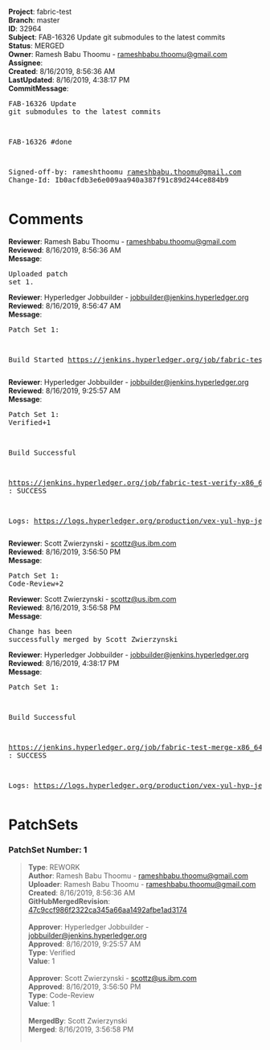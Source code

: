 <strong>Project</strong>: fabric-test<br><strong>Branch</strong>: master<br><strong>ID</strong>: 32964<br><strong>Subject</strong>: FAB-16326 Update git submodules to the latest commits<br><strong>Status</strong>: MERGED<br><strong>Owner</strong>: Ramesh Babu Thoomu - rameshbabu.thoomu@gmail.com<br><strong>Assignee</strong>:<br><strong>Created</strong>: 8/16/2019, 8:56:36 AM<br><strong>LastUpdated</strong>: 8/16/2019, 4:38:17 PM<br><strong>CommitMessage</strong>:<br><pre>FAB-16326 Update git submodules to the latest commits

FAB-16326 #done

Signed-off-by: rameshthoomu <rameshbabu.thoomu@gmail.com>
Change-Id: Ib0acfdb3e6e009aa940a387f91c89d244ce884b9
</pre><h1>Comments</h1><strong>Reviewer</strong>: Ramesh Babu Thoomu - rameshbabu.thoomu@gmail.com<br><strong>Reviewed</strong>: 8/16/2019, 8:56:36 AM<br><strong>Message</strong>: <pre>Uploaded patch set 1.</pre><strong>Reviewer</strong>: Hyperledger Jobbuilder - jobbuilder@jenkins.hyperledger.org<br><strong>Reviewed</strong>: 8/16/2019, 8:56:47 AM<br><strong>Message</strong>: <pre>Patch Set 1:

Build Started https://jenkins.hyperledger.org/job/fabric-test-verify-x86_64/3295/</pre><strong>Reviewer</strong>: Hyperledger Jobbuilder - jobbuilder@jenkins.hyperledger.org<br><strong>Reviewed</strong>: 8/16/2019, 9:25:57 AM<br><strong>Message</strong>: <pre>Patch Set 1: Verified+1

Build Successful 

https://jenkins.hyperledger.org/job/fabric-test-verify-x86_64/3295/ : SUCCESS

Logs: https://logs.hyperledger.org/production/vex-yul-hyp-jenkins-3/fabric-test-verify-x86_64/3295</pre><strong>Reviewer</strong>: Scott Zwierzynski - scottz@us.ibm.com<br><strong>Reviewed</strong>: 8/16/2019, 3:56:50 PM<br><strong>Message</strong>: <pre>Patch Set 1: Code-Review+2</pre><strong>Reviewer</strong>: Scott Zwierzynski - scottz@us.ibm.com<br><strong>Reviewed</strong>: 8/16/2019, 3:56:58 PM<br><strong>Message</strong>: <pre>Change has been successfully merged by Scott Zwierzynski</pre><strong>Reviewer</strong>: Hyperledger Jobbuilder - jobbuilder@jenkins.hyperledger.org<br><strong>Reviewed</strong>: 8/16/2019, 4:38:17 PM<br><strong>Message</strong>: <pre>Patch Set 1:

Build Successful 

https://jenkins.hyperledger.org/job/fabric-test-merge-x86_64/735/ : SUCCESS

Logs: https://logs.hyperledger.org/production/vex-yul-hyp-jenkins-3/fabric-test-merge-x86_64/735</pre><h1>PatchSets</h1><h3>PatchSet Number: 1</h3><blockquote><strong>Type</strong>: REWORK<br><strong>Author</strong>: Ramesh Babu Thoomu - rameshbabu.thoomu@gmail.com<br><strong>Uploader</strong>: Ramesh Babu Thoomu - rameshbabu.thoomu@gmail.com<br><strong>Created</strong>: 8/16/2019, 8:56:36 AM<br><strong>GitHubMergedRevision</strong>: [47c9ccf986f2322ca345a66aa1492afbe1ad3174](https://github.com/hyperledger/fabric-test/commit/47c9ccf986f2322ca345a66aa1492afbe1ad3174)<br><br><strong>Approver</strong>: Hyperledger Jobbuilder - jobbuilder@jenkins.hyperledger.org<br><strong>Approved</strong>: 8/16/2019, 9:25:57 AM<br><strong>Type</strong>: Verified<br><strong>Value</strong>: 1<br><br><strong>Approver</strong>: Scott Zwierzynski - scottz@us.ibm.com<br><strong>Approved</strong>: 8/16/2019, 3:56:50 PM<br><strong>Type</strong>: Code-Review<br><strong>Value</strong>: 1<br><br><strong>MergedBy</strong>: Scott Zwierzynski<br><strong>Merged</strong>: 8/16/2019, 3:56:58 PM<br><br></blockquote>